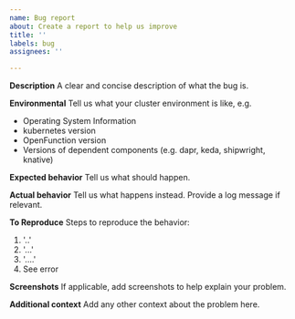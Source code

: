 ```yaml
---
name: Bug report
about: Create a report to help us improve
title: ''
labels: bug
assignees: ''

---
```


**Description**
A clear and concise description of what the bug is.

**Environmental**
Tell us what your cluster environment is like, e.g.

- Operating System Information
- kubernetes version
- OpenFunction version
- Versions of dependent components (e.g. dapr, keda, shipwright, knative)

**Expected behavior**
Tell us what should happen.

**Actual behavior**
Tell us what happens instead. Provide a log message if relevant.

**To Reproduce**
Steps to reproduce the behavior:

1. '..'
2. '...'
3. '....'
4. See error

**Screenshots**
If applicable, add screenshots to help explain your problem.

**Additional context**
Add any other context about the problem here.
